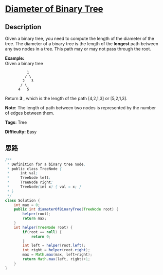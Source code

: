 # [Diameter of Binary Tree][title]

## Description

Given a binary tree, you need to compute the length of the diameter of the tree. The diameter of a binary tree is the length of the **longest** path between any two nodes in a tree. This path may or may not pass through the root.

**Example:**  
Given a binary tree  

```
          1
         / \
        2   3
       / \
      4   5
```

Return **3** , which is the length of the path [4,2,1,3] or [5,2,1,3].

**Note:** The length of path between two nodes is represented by the number of edges between them.

**Tags:** Tree

**Difficulty:** Easy

## 思路

``` java
/**
 * Definition for a binary tree node.
 * public class TreeNode {
 *     int val;
 *     TreeNode left;
 *     TreeNode right;
 *     TreeNode(int x) { val = x; }
 * }
 */
class Solution {
    int max = 0;
    public int diameterOfBinaryTree(TreeNode root) {
        helper(root);
        return max;
    }
    int helper(TreeNode root) {
        if(root == null) {
            return 0;
        }
        int left = helper(root.left);
        int right = helper(root.right);
        max = Math.max(max, left+right);
        return Math.max(left, right)+1;
    }
}
```

[title]: https://leetcode.com/problems/diameter-of-binary-tree
